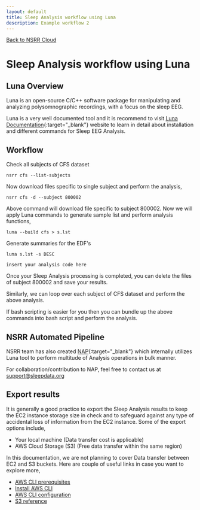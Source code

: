```yaml
---
layout: default
title: Sleep Analysis workflow using Luna
description: Example workflow 2
---
```


[Back to NSRR Cloud](./index.md)

# Sleep Analysis workflow using Luna

## Luna Overview

Luna is an open-source C/C++ software package for manipulating and analyzing polysomnographic recordings, with a focus on the sleep EEG.

Luna is a very well documented tool and it is recommend to visit [Luna Documentation](https://zzz.bwh.harvard.edu/luna){:target="_blank"} website to learn in detail about installation and different commands for Sleep EEG Analysis. 


## Workflow

Check all subjects of CFS dataset
```
nsrr cfs --list-subjects
```

Now download files specific to single subject and perform the analysis,

```
nsrr cfs -d --subject 800002
```

Above command will download file specific to subject 800002. Now we will apply Luna  commands to generate sample list and perform analysis functions,

```
luna --build cfs > s.lst
```

Generate summaries for the EDF's

```
luna s.lst -s DESC
```

`insert your analysis code here`

Once your Sleep Analysis processing is completed, you can delete the files of subject 800002 and save your results.

Similarly, we can loop over each subject of CFS dataset and perform the above analysis.

If bash scripting is easier for you then you can bundle up the above commands into bash script and perform the analysis. 


## NSRR Automated Pipeline

NSRR team has also created [NAP](https://gitlab-scm.partners.org/zzz-public/nsrr){:target="_blank"} which internally utilizes Luna tool to perform multitude of Analysis operations in bulk manner.

For collaboration/contribution to NAP, feel free to contact us at support@sleepdata.org


## Export results

It is generally a good practice to export the Sleep Analysis results to keep the EC2 instance storage size in check and to safeguard against any type of accidental loss of information from the EC2 instance. Some of the export options include,

- Your local machine (Data transfer cost is applicable)
- AWS Cloud Storage (S3) (Free data transfer within the same region)

In this documentation, we are not planning to cover Data transfer between EC2 and S3 buckets. Here are couple of useful links in case you want to explore more,
- [AWS CLI prerequisites](https://docs.aws.amazon.com/cli/latest/userguide/getting-started-prereqs.html)
- [Install AWS CLI](https://docs.aws.amazon.com/cli/latest/userguide/getting-started-install.html)
- [AWS CLI configuration](https://docs.aws.amazon.com/cli/latest/userguide/cli-configure-quickstart.html)
- [S3 reference](https://docs.aws.amazon.com/cli/latest/reference/s3/)